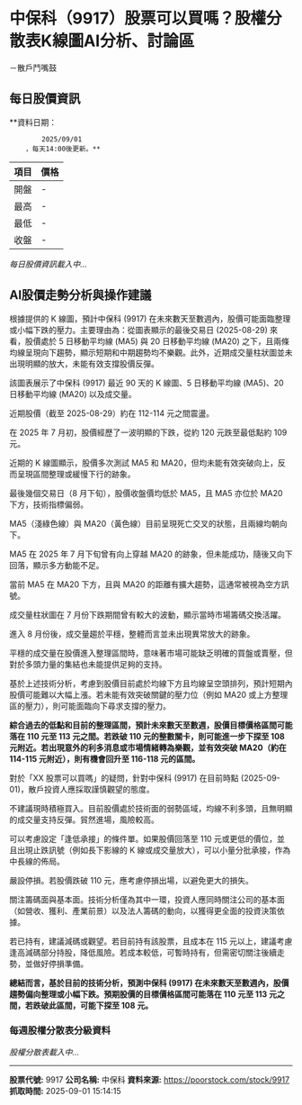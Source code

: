 # 中保科（9917）股票可以買嗎？股權分散表K線圖AI分析、討論區
－散戶鬥嘴鼓

## 每日股價資訊

**資料日期：
        
            2025/09/01
        ，每天14:00後更新。**

| 項目 | 價格 |
|------|------|
| 開盤 | - |
| 最高 | - |
| 最低 | - |
| 收盤 | - |

*每日股價資訊載入中...*

## AI股價走勢分析與操作建議

根據提供的 K 線圖，預計中保科 (9917) 在未來數天至數週內，股價可能面臨整理或小幅下跌的壓力。主要理由為：從圖表顯示的最後交易日 (2025-08-29) 來看，股價處於 5 日移動平均線 (MA5) 與 20 日移動平均線 (MA20) 之下，且兩條均線呈現向下趨勢，顯示短期和中期趨勢均不樂觀。此外，近期成交量柱狀圖並未出現明顯的放大，未能有效支撐股價反彈。

該圖表展示了中保科 (9917) 最近 90 天的 K 線圖、5 日移動平均線 (MA5)、20 日移動平均線 (MA20) 以及成交量。

近期股價（截至 2025-08-29）約在 112-114 元之間震盪。

在 2025 年 7 月初，股價經歷了一波明顯的下跌，從約 120 元跌至最低點約 109 元。

近期的 K 線圖顯示，股價多次測試 MA5 和 MA20，但均未能有效突破向上，反而呈現區間整理或緩慢下行的跡象。

最後幾個交易日（8 月下旬），股價收盤價均低於 MA5，且 MA5 亦位於 MA20 下方，技術指標偏弱。

MA5（淺綠色線）與 MA20（黃色線）目前呈現死亡交叉的狀態，且兩線均朝向下。

MA5 在 2025 年 7 月下旬曾有向上穿越 MA20 的跡象，但未能成功，隨後又向下回落，顯示多方動能不足。

當前 MA5 在 MA20 下方，且與 MA20 的距離有擴大趨勢，這通常被視為空方訊號。

成交量柱狀圖在 7 月份下跌期間曾有較大的波動，顯示當時市場籌碼交換活躍。

進入 8 月份後，成交量趨於平穩，整體而言並未出現異常放大的跡象。

平穩的成交量在股價進入整理區間時，意味著市場可能缺乏明確的買盤或賣壓，但對於多頭力量的集結也未能提供足夠的支持。

基於上述技術分析，考慮到股價目前處於均線下方且均線呈空頭排列，預計短期內股價可能難以大幅上漲。若未能有效突破關鍵的壓力位（例如 MA20 或上方整理區的壓力），則可能面臨向下尋求支撐的壓力。

**綜合過去的低點和目前的整理區間，預計未來數天至數週，股價目標價格區間可能落在 110 元至 113 元之間。若跌破 110 元的整數關卡，則可能進一步下探至 108 元附近。若出現意外的利多消息或市場情緒轉為樂觀，並有效突破 MA20（約在 114-115 元附近），則有機會回升至 116-118 元的區間。**

對於「XX 股票可以買嗎」的疑問，針對中保科 (9917) 在目前時點 (2025-09-01)，散戶投資人應採取謹慎觀望的態度。

不建議現時積極買入。目前股價處於技術面的弱勢區域，均線不利多頭，且無明顯的成交量支持反彈。貿然進場，風險較高。

可以考慮設定「逢低承接」的條件單。如果股價回落至 110 元或更低的價位，並且出現止跌訊號（例如長下影線的 K 線或成交量放大），可以小量分批承接，作為中長線的佈局。

嚴設停損。若股價跌破 110 元，應考慮停損出場，以避免更大的損失。

關注籌碼面與基本面。技術分析僅為其中一環，投資人應同時關注公司的基本面（如營收、獲利、產業前景）以及法人籌碼的動向，以獲得更全面的投資決策依據。

若已持有，建議減碼或觀望。若目前持有該股票，且成本在 115 元以上，建議考慮逢高減碼部分持股，降低風險。若成本較低，可暫時持有，但需密切關注後續走勢，並做好停損準備。

**總結而言，基於目前的技術分析，預測中保科 (9917) 在未來數天至數週內，股價趨勢偏向整理或小幅下跌。預期股價的目標價格區間可能落在 110 元至 113 元之間，若跌破此區間，可能下探至 108 元。**

### 每週股權分散表分級資料

*股權分散表載入中...*

---

**股票代號:** 9917
**公司名稱:** 中保科
**資料來源:** https://poorstock.com/stock/9917
**抓取時間:** 2025-09-01 15:14:15